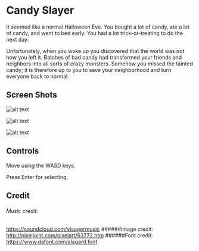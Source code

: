 # Candy Slayer
It seemed like a normal Halloween Eve. You bought a lot of candy, ate a lot of candy, and went to bed early. You had a lot trick-or-treating to do the next day.

Unfortunately, when you woke up you discovered that the world was not how you left it. Batches of bad candy had transformed your friends and neighbors into all sorts of crazy monsters. Somehow you missed the tainted candy; it is therefore up to you to save your neighborhood and turn everyone back to normal.
## Screen Shots
![alt text](http://i66.tinypic.com/15yc19h.png)

![alt text](http://i68.tinypic.com/2rzs4mw.png)

![alt text](http://i65.tinypic.com/214dx04.png)

## Controls
Move using the WASD keys.

Press Enter for selecting.
## Credit
###### Music credit: 
https://soundcloud.com/visagermusic
######Image credit: 
http://pixeljoint.com/pixelart/63772.htm
######Font credit:
https://www.dafont.com/alagard.font